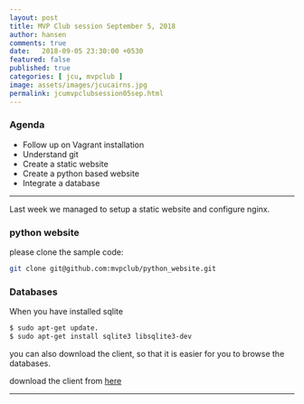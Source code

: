 ```yaml
---
layout: post
title: MVP Club session September 5, 2018
author: hansen
comments: true
date:   2018-09-05 23:30:00 +0530
featured: false
published: true
categories: [ jcu, mvpclub ]
image: assets/images/jcucairns.jpg
permalink: jcumvpclubsession05sep.html
---
```


### Agenda

- Follow up on Vagrant installation
- Understand git
- Create a static website
- Create a python based website
- Integrate a database


---

Last week we managed to setup a static website and configure nginx.


### python website
please clone the sample code:

```bash
git clone git@github.com:mvpclub/python_website.git
```

### Databases
When you have installed sqlite
```bash
$ sudo apt-get update.
$ sudo apt-get install sqlite3 libsqlite3-dev
```
you can also download the client,
so that it is easier for you to browse the databases.

download the client from [here](https://sqlitebrowser.org/)

---
